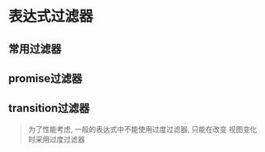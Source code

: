 # 表达式过滤器

## 常用过滤器

## promise过滤器

## transition过滤器
> 为了性能考虑, 一般的表达式中不能使用过度过滤器, 只能在改变
> 视图变化时采用过度过滤器